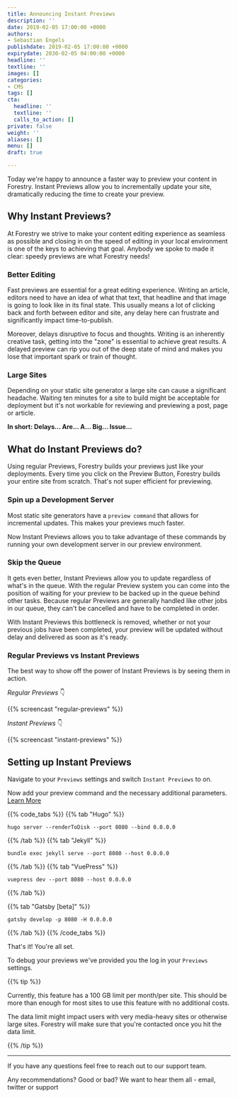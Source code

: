 ```yaml
---
title: Announcing Instant Previews
description: ''
date: 2019-02-05 17:00:00 +0000
authors:
- Sebastian Engels
publishdate: 2019-02-05 17:00:00 +0000
expirydate: 2030-02-05 04:00:00 +0000
headline: ''
textline: ''
images: []
categories:
- CMS
tags: []
cta:
  headline: ''
  textline: ''
  calls_to_action: []
private: false
weight: ''
aliases: []
menu: []
draft: true

---
```

Today we're happy to announce a faster way to preview your content in Forestry. Instant Previews allow you to incrementally update your site, dramatically reducing the time to create your preview.

## Why Instant Previews?

At Forestry we strive to make your content editing experience as seamless as possible and closing in on the speed of editing in your local environment is one of the keys to achieving that goal. Anybody we spoke to made it clear: speedy previews are what Forestry needs!

### Better Editing

Fast previews are essential for a great editing experience. Writing an article, editors need to have an idea of what that text, that headline and that image is going to look like in its final state. This usually means a lot of clicking back and forth between editor and site, any delay here can frustrate and significantly impact time-to-publish.

Moreover, delays disruptive to focus and thoughts. Writing is an inherently creative task, getting into the "zone" is essential to achieve great results. A delayed preview can rip you out of the deep state of mind and makes you lose that important spark or train of thought.

### Large Sites

Depending on your static site generator a large site can cause a significant headache. Waiting ten minutes for a site to build might be acceptable for deployment but it's not workable for reviewing and previewing a post, page or article.

**In short: Delays... Are... A... Big... Issue...**

## What do Instant Previews do?

Using regular Previews, Forestry builds your previews just like your deployments. Every time you click on the Preview Button, Forestry builds your entire site from scratch. That's not super efficient for previewing.

### Spin up a Development Server

Most static site generators have a `preview command` that allows for incremental updates. This makes your previews much faster.

Now Instant Previews allows you to take advantage of these commands by running your own development server in our preview environment.

### Skip the Queue

It gets even better, Instant Previews allow you to update regardless of what's in the queue. With the regular Preview system you can come into the position of waiting for your preview to be backed up in the queue behind other tasks. Because regular Previews are generally handled like other jobs in our queue, they can't be cancelled and have to be completed in order.

With Instant Previews this bottleneck is removed, whether or not your previous jobs have been completed, your preview will be updated without delay and delivered as soon as it's ready.

### Regular Previews vs Instant Previews

The best way to show off the power of Instant Previews is by seeing them in action.

_Regular Previews_ 👇

{{% screencast "regular-previews" %}}

_Instant Previews_ 👇

{{% screencast "instant-previews" %}}

## Setting up Instant Previews

Navigate to your `Previews` settings and switch `Instant Previews` to on.

Now add your preview command and the necessary additional parameters. [Learn More](/docs/instant-previews/)

{{% code_tabs %}} {{% tab "Hugo" %}}

    hugo server --renderToDisk --port 8080 --bind 0.0.0.0

{{% /tab %}} {{% tab "Jekyll" %}}

    bundle exec jekyll serve --port 8080 --host 0.0.0.0

{{% /tab %}} {{% tab "VuePress" %}}

    vuepress dev --port 8080 --host 0.0.0.0

{{% /tab %}}

{{% tab "Gatsby \[beta\]" %}}

    gatsby develop -p 8080 -H 0.0.0.0

{{% /tab %}} {{% /code_tabs %}}

That's it! You're all set.

To debug your previews we've provided you the log in your `Previews` settings.

{{% tip %}}

Currently, this feature has a 100 GB limit per month/per site. This should be more than enough for most sites to use this feature with no additional costs.

The data limit might impact users with very media-heavy sites or otherwise large sites. Forestry will make sure that you're contacted once you hit the data limit.

{{% /tip %}}

***

If you have any questions feel free to reach out to our support team.

Any recommendations? Good or bad? We want to hear them all - email, twitter or support
